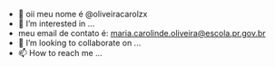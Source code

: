 - 👋 oii meu nome é @oliveiracarolzx
- 👀 I’m interested in ...
- meu email de contato é: maria.carolinde.oliveira@escola.pr.gov.br
- 💞️ I’m looking to collaborate on ...
- 📫 How to reach me ...

<!---
oliveiracarolzx/oliveiracarolzx is a ✨ special ✨ repository because its `README.md` (this file) appears on your GitHub profile.
You can click the Preview link to take a look at your changes.
--->
